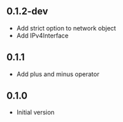 ## 0.1.2-dev
- Add strict option to network object
- Add IPv4Interface

## 0.1.1
- Add plus and minus operator

## 0.1.0
- Initial version
